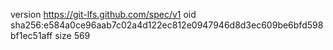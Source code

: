 version https://git-lfs.github.com/spec/v1
oid sha256:e584a0ce96aab7c02a4d122ec812e0947946d8d3ec609be6bfd598bf1ec51aff
size 569
